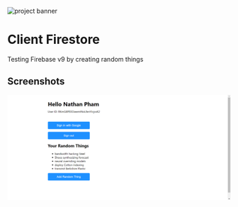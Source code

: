 ![project banner](https://project-banner.phamn23.repl.co/?title=Client+Firestore&description=Testing+Firebase+v9+by+creating+random+things&stack=html%2C+css%2C+js)

# Client Firestore
Testing Firebase v9 by creating random things
 
## Screenshots
![](2022-03-03-09-06-15.png)